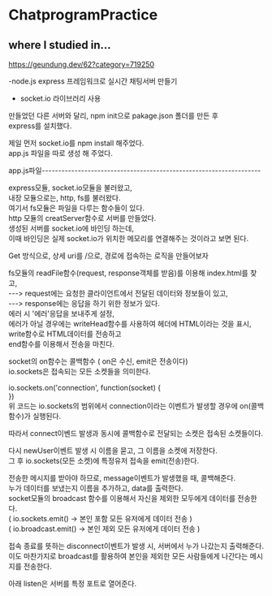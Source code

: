 # ChatprogramPractice

## where I studied in...
https://geundung.dev/62?category=719250

-node.js express 프레임워크로 실시간 채팅서버 만들기  
+ socket.io 라이브러리 사용  
  
만들었던 다른 서버와 달리, npm init으로 pakage.json 폴더를 만든 후  
express를 설치했다.  
  
제일 먼저 socket.io를 npm install 해주었다.  
app.js 파일을 따로 생성 해 주었다.  
  
  
app.js파일-------------------------------------------------------------------  
  
  
express모듈, socket.io모듈을 불러왔고,  
내장 모듈으로는, http, fs를 불러왔다.  
여기서 fs모듈은 파일을 다루는 함수들이 있다.  
http 모듈의 creatServer함수로 서버를 만들었다.  
생성된 서버를 socket.io에 바인딩 하는데,  
이때 바인딩은 실제 socket.io가 위치한 메모리를 연결해주는 것이라고 보면 된다.  
  
Get 방식으로, 상세 uri를 /으로, 경로에 접속하는 로직을 만들어보자  
  
fs모듈의 readFile함수(request, response객체를 받음)를 이용해 index.html를 찾고,  
---> request에는 요청한 클라이언트에서 전달된 데이터와 정보들이 있고,  
---> response에는 응답을 하기 위한 정보가 있다.  
에러 시 '에러'응답을 보내주게 설정,  
에러가 아닐 경우에는 writeHead함수를 사용하여 헤더에 HTML이라는 것을 표시,  
write함수로 HTML데이터를 전송하고  
end함수를 이용해서 전송을 마친다.  
  
socket의 on함수는 콜백함수 ( on은 수신, emit은 전송이다)  
io.sockets은 접속되는 모든 소켓들을 의미한다.  
  
io.sockets.on('connection', function(socket) {  
})  
위 코드는 io.sockets의 범위에서 connection이라는 이벤트가 발생할 경우에 on(콜백함수)가 실행된다.  
  
따라서 connect이벤드 발생과 동시에 콜백함수로 전달되는 소켓은 접속된 소켓들이다.  
  
다시 newUser이벤트 발생 시 이름을 묻고, 그 이름을 소켓에 저장한다.  
그 후 io.sockets(모든 소켓)에 특정유저 접속을 emit(전송)한다.  
  
전송한 메시지를 받아야 하므로, message이벤트가 발생했을 때, 콜백해준다.  
누가 데이터를 보냈는지 이름을 추가하고, data를 출력한다.  
socket모듈의 broadcast 함수를 이용해서 자신을 제외한 모두에게 데이터를 전송한다.  
( io.sockets.emit() -> 본인 포함 모든 유저에게 데이터 전송 )  
( io.broadcast.emit() -> 본인 제외 모든 유저에게 데이터 전송 )  
  
접속 종료를 뜻하는 disconnect이벤트가 발생 시, 서버에서 누가 나갔는지 출력해준다.  
이도 마찬가지로 broadcast를 활용하여 본인을 제외한 모든 사람들에게 나간다는 메시지를 전송한다.  
  
아래 listen은 서버를 특정 포트로 열어준다.  